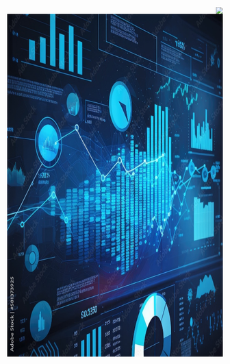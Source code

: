
<img align="right" src="https://visitor-badge.laobi.icu/badge?page_id=haritharao95.haritharao95" />
<img height=800 width =1000 src="wallpaper.jpg"/>

<!--
**haritharao95/haritharao95** is a ✨ _special_ ✨ repository because its `README.md` (this file) appears on your GitHub profile.

Here are some ideas to get you started:

- 🔭 I’m currently working on ...
- 🌱 I’m currently learning ...
- 👯 I’m looking to collaborate on ...
- 🤔 I’m looking for help with ...
- 💬 Ask me about ...
- 📫 How to reach me: ...
- 😄 Pronouns: ...
- ⚡ Fun fact: ...
-->
